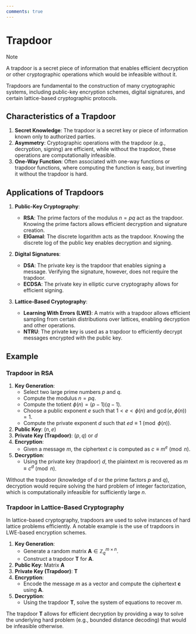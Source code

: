 ```yaml
---
comments: true
---
```


# Trapdoor

> [!NOTE]
> A trapdoor is a secret piece of information that enables efficient decryption or other cryptographic operations which
> would be infeasible without it.

Trapdoors are fundamental to the construction of many cryptographic systems, including public-key
encryption schemes, digital signatures, and certain lattice-based cryptographic protocols.

## Characteristics of a Trapdoor

1. **Secret Knowledge**: The trapdoor is a secret key or piece of information known only to authorized parties.
2. **Asymmetry**: Cryptographic operations with the trapdoor (e.g., decryption, signing) are efficient, while without the trapdoor,
   these operations are computationally infeasible.
3. **One-Way Function**: Often associated with one-way functions or trapdoor functions, where computing the function is easy, but
   inverting it without the trapdoor is hard.

## Applications of Trapdoors

1. **Public-Key Cryptography**:
    - **RSA**: The prime factors of the modulus $n = pq$ act as the trapdoor. Knowing the prime factors allows efficient decryption
      and signature creation.
    - **ElGamal**: The discrete logarithm acts as the trapdoor. Knowing the discrete log of the public key enables decryption and
      signing.

2. **Digital Signatures**:
    - **DSA**: The private key is the trapdoor that enables signing a message. Verifying the signature, however, does not require the
      trapdoor.
    - **ECDSA**: The private key in elliptic curve cryptography allows for efficient signing.

3. **Lattice-Based Cryptography**:
    - **Learning With Errors (LWE)**: A matrix with a trapdoor allows efficient sampling from certain distributions over lattices,
      enabling decryption and other operations.
    - **NTRU**: The private key is used as a trapdoor to efficiently decrypt messages encrypted with the public key.

## Example

### Trapdoor in RSA

1. **Key Generation**:
    - Select two large prime numbers $p$ and $q$.
    - Compute the modulus $n = pq$.
    - Compute the totient $\phi(n) = (p-1)(q-1)$.
    - Choose a public exponent $e$ such that $1 < e < \phi(n)$ and $\gcd(e, \phi(n)) = 1$.
    - Compute the private exponent $d$ such that $ed \equiv 1 \pmod{\phi(n)}$.
2. **Public Key**: $(n, e)$
3. **Private Key (Trapdoor)**: $(p, q)$ or $d$
4. **Encryption**:
    - Given a message $m$, the ciphertext $c$ is computed as $c \equiv m^e \pmod{n}$.
5. **Decryption**:
    - Using the private key (trapdoor) $d$, the plaintext $m$ is recovered as $m \equiv c^d \pmod{n}$.

Without the trapdoor (knowledge of $d$ or the prime factors $p$ and $q$), decryption would require solving the hard problem of
integer factorization, which is computationally infeasible for sufficiently large $n$.

### Trapdoor in Lattice-Based Cryptography

In lattice-based cryptography, trapdoors are used to solve instances of hard lattice problems efficiently. A notable example is the use
of trapdoors in LWE-based encryption schemes.

1. **Key Generation**:
    - Generate a random matrix $\mathbf{A} \in \mathbb{Z}_q^{m \times n}$.
    - Construct a trapdoor $\mathbf{T}$ for $\mathbf{A}$.
2. **Public Key**: Matrix $\mathbf{A}$
3. **Private Key (Trapdoor)**: $\mathbf{T}$
4. **Encryption**:
    - Encode the message $m$ as a vector and compute the ciphertext $\mathbf{c}$ using $\mathbf{A}$.
5. **Decryption**:
    - Using the trapdoor $\mathbf{T}$, solve the system of equations to recover $m$.

The trapdoor $\mathbf{T}$ allows for efficient decryption by providing a way to solve the underlying hard problem (e.g., bounded
distance decoding) that would be infeasible otherwise.

